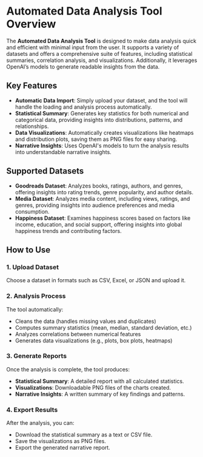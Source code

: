 # Automated Data Analysis Tool Overview

The **Automated Data Analysis Tool** is designed to make data analysis quick and efficient with minimal input from the user. It supports a variety of datasets and offers a comprehensive suite of features, including statistical summaries, correlation analysis, and visualizations. Additionally, it leverages OpenAI’s models to generate readable insights from the data.

## Key Features

- **Automatic Data Import**: Simply upload your dataset, and the tool will handle the loading and analysis process automatically.
- **Statistical Summary**: Generates key statistics for both numerical and categorical data, providing insights into distributions, patterns, and relationships.
- **Data Visualizations**: Automatically creates visualizations like heatmaps and distribution plots, saving them as PNG files for easy sharing.
- **Narrative Insights**: Uses OpenAI's models to turn the analysis results into understandable narrative insights.

## Supported Datasets

- **Goodreads Dataset**: Analyzes books, ratings, authors, and genres, offering insights into rating trends, genre popularity, and author details.
- **Media Dataset**: Analyzes media content, including views, ratings, and genres, providing insights into audience preferences and media consumption.
- **Happiness Dataset**: Examines happiness scores based on factors like income, education, and social support, offering insights into global happiness trends and contributing factors.

## How to Use

### 1. Upload Dataset
Choose a dataset in formats such as CSV, Excel, or JSON and upload it.

### 2. Analysis Process
The tool automatically:
- Cleans the data (handles missing values and duplicates)
- Computes summary statistics (mean, median, standard deviation, etc.)
- Analyzes correlations between numerical features
- Generates data visualizations (e.g., plots, box plots, heatmaps)

### 3. Generate Reports
Once the analysis is complete, the tool produces:
- **Statistical Summary**: A detailed report with all calculated statistics.
- **Visualizations**: Downloadable PNG files of the charts created.
- **Narrative Insights**: A written summary of key findings and patterns.

### 4. Export Results
After the analysis, you can:
- Download the statistical summary as a text or CSV file.
- Save the visualizations as PNG files.
- Export the generated narrative report.
